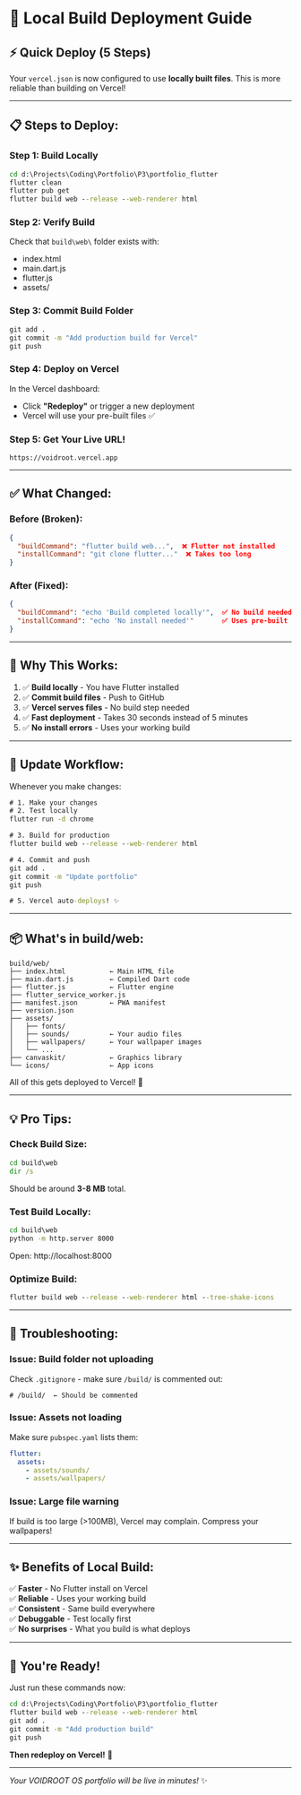 # 🚀 Local Build Deployment Guide

## ⚡ Quick Deploy (5 Steps)

Your `vercel.json` is now configured to use **locally built files**. This is more reliable than building on Vercel!

---

## 📋 Steps to Deploy:

### **Step 1: Build Locally**
```cmd
cd d:\Projects\Coding\Portfolio\P3\portfolio_flutter
flutter clean
flutter pub get
flutter build web --release --web-renderer html
```

### **Step 2: Verify Build**
Check that `build\web\` folder exists with:
- index.html
- main.dart.js
- flutter.js
- assets/

### **Step 3: Commit Build Folder**
```cmd
git add .
git commit -m "Add production build for Vercel"
git push
```

### **Step 4: Deploy on Vercel**
In the Vercel dashboard:
- Click **"Redeploy"** or trigger a new deployment
- Vercel will use your pre-built files ✅

### **Step 5: Get Your Live URL!**
```
https://voidroot.vercel.app
```

---

## ✅ What Changed:

### **Before (Broken):**
```json
{
  "buildCommand": "flutter build web...",  ❌ Flutter not installed
  "installCommand": "git clone flutter..."  ❌ Takes too long
}
```

### **After (Fixed):**
```json
{
  "buildCommand": "echo 'Build completed locally'",  ✅ No build needed
  "installCommand": "echo 'No install needed'"       ✅ Uses pre-built files
}
```

---

## 🎯 Why This Works:

1. ✅ **Build locally** - You have Flutter installed
2. ✅ **Commit build files** - Push to GitHub
3. ✅ **Vercel serves files** - No build step needed
4. ✅ **Fast deployment** - Takes 30 seconds instead of 5 minutes
5. ✅ **No install errors** - Uses your working build

---

## 🔄 Update Workflow:

Whenever you make changes:

```cmd
# 1. Make your changes
# 2. Test locally
flutter run -d chrome

# 3. Build for production
flutter build web --release --web-renderer html

# 4. Commit and push
git add .
git commit -m "Update portfolio"
git push

# 5. Vercel auto-deploys! ✨
```

---

## 📦 What's in build/web:

```
build/web/
├── index.html           ← Main HTML file
├── main.dart.js         ← Compiled Dart code
├── flutter.js           ← Flutter engine
├── flutter_service_worker.js
├── manifest.json        ← PWA manifest
├── version.json
├── assets/
│   ├── fonts/
│   ├── sounds/          ← Your audio files
│   ├── wallpapers/      ← Your wallpaper images
│   └── ...
├── canvaskit/           ← Graphics library
└── icons/               ← App icons
```

All of this gets deployed to Vercel! 🚀

---

## 💡 Pro Tips:

### **Check Build Size:**
```cmd
cd build\web
dir /s
```

Should be around **3-8 MB** total.

### **Test Build Locally:**
```cmd
cd build\web
python -m http.server 8000
```
Open: http://localhost:8000

### **Optimize Build:**
```cmd
flutter build web --release --web-renderer html --tree-shake-icons
```

---

## 🐛 Troubleshooting:

### **Issue: Build folder not uploading**
Check `.gitignore` - make sure `/build/` is commented out:
```gitignore
# /build/  ← Should be commented
```

### **Issue: Assets not loading**
Make sure `pubspec.yaml` lists them:
```yaml
flutter:
  assets:
    - assets/sounds/
    - assets/wallpapers/
```

### **Issue: Large file warning**
If build is too large (>100MB), Vercel may complain. Compress your wallpapers!

---

## ✨ Benefits of Local Build:

✅ **Faster** - No Flutter install on Vercel  
✅ **Reliable** - Uses your working build  
✅ **Consistent** - Same build everywhere  
✅ **Debuggable** - Test locally first  
✅ **No surprises** - What you build is what deploys  

---

## 🎉 You're Ready!

Just run these commands now:

```cmd
cd d:\Projects\Coding\Portfolio\P3\portfolio_flutter
flutter build web --release --web-renderer html
git add .
git commit -m "Add production build"
git push
```

**Then redeploy on Vercel!** 🚀

---

*Your VOIDROOT OS portfolio will be live in minutes!* ✨
